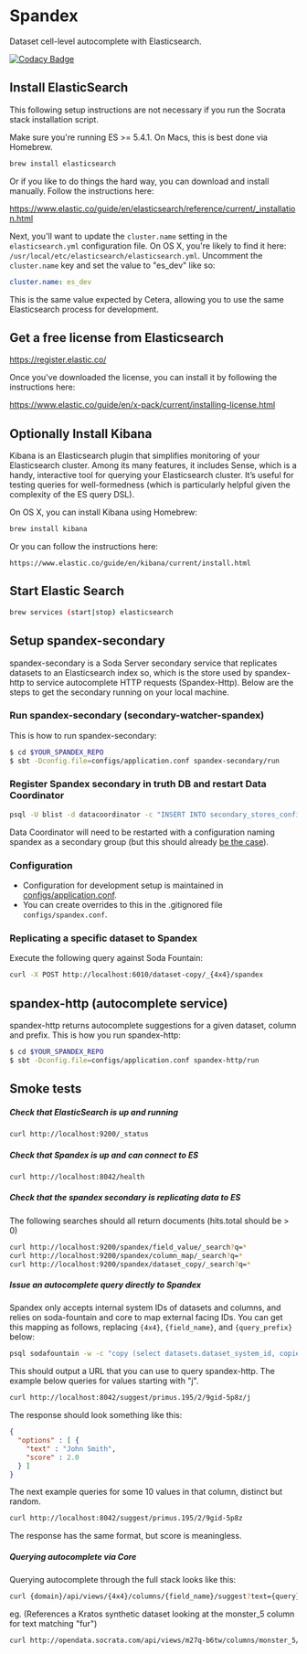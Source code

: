 # Spandex

Dataset cell-level autocomplete with Elasticsearch.

[![Codacy Badge](https://www.codacy.com/project/badge/821a4d00582d4c4b8a4641ee1ee94393)](https://www.codacy.com/public/johnkrah/spandex)

## Install ElasticSearch

This following setup instructions are not necessary if you run the Socrata stack installation
script.

Make sure you're running ES >= 5.4.1. On Macs, this is best done via Homebrew.

``` sh
brew install elasticsearch
```

Or if you like to do things the hard way, you can download and install manually. Follow the
instructions here:

https://www.elastic.co/guide/en/elasticsearch/reference/current/_installation.html

Next, you'll want to update the `cluster.name` setting in the `elasticsearch.yml` configuration
file. On OS X, you're likely to find it here:
`/usr/local/etc/elasticsearch/elasticsearch.yml`. Uncomment the `cluster.name` key and set the
value to "es_dev" like so:

```yml
cluster.name: es_dev
```

This is the same value expected by Cetera, allowing you to use the same Elasticsearch process for
development.

## Get a free license from Elasticsearch

https://register.elastic.co/

Once you've downloaded the license, you can install it by following the instructions here:

https://www.elastic.co/guide/en/x-pack/current/installing-license.html

## Optionally Install Kibana

Kibana is an Elasticsearch plugin that simplifies monitoring of your Elasticsearch cluster. Among
its many features, it includes Sense, which is a handy, interactive tool for querying your
Elasticsearch cluster. It’s useful for testing queries for well-formedness (which is particularly
helpful given the complexity of the ES query DSL).

On OS X, you can install Kibana using Homebrew:

```sh
brew install kibana
```

Or you can follow the instructions here:

```
https://www.elastic.co/guide/en/kibana/current/install.html
```

## Start Elastic Search

```sh
brew services (start|stop) elasticsearch
```

## Setup spandex-secondary

spandex-secondary is a Soda Server secondary service that replicates datasets to an Elasticsearch
index so, which is the store used by spandex-http to service autocomplete HTTP requests
(Spandex-Http). Below are the steps to get the secondary running on your local machine.

### Run spandex-secondary (secondary-watcher-spandex)
This is how to run spandex-secondary:
```sh
$ cd $YOUR_SPANDEX_REPO
$ sbt -Dconfig.file=configs/application.conf spandex-secondary/run
```

### Register Spandex secondary in truth DB and restart Data Coordinator

```sh
psql -U blist -d datacoordinator -c "INSERT INTO secondary_stores_config (store_id, next_run_time, interval_in_seconds, group_name) values ('spandex', now(), 5, 'autocomplete');"
```

Data Coordinator will need to be restarted with a configuration naming spandex as a secondary group (but this should
already [be the case](https://github.com/socrata-platform/data-coordinator/blob/master/configs/sample-data-coordinator.conf#L25)).

### Configuration

 * Configuration for development setup is maintained in [configs/application.conf](https://github.com/socrata/spandex/blob/master/configs/application.conf).
 * You can create overrides to this in the .gitignored file `configs/spandex.conf`.

### Replicating a specific dataset to Spandex

Execute the following query against Soda Fountain:

``` sh
curl -X POST http://localhost:6010/dataset-copy/_{4x4}/spandex
```

## spandex-http (autocomplete service) ##

spandex-http returns autocomplete suggestions for a given dataset, column and prefix. This is how
you run spandex-http:

```sh
$ cd $YOUR_SPANDEX_REPO
$ sbt -Dconfig.file=configs/application.conf spandex-http/run
```

## Smoke tests
##### Check that ElasticSearch is up and running

```sh
curl http://localhost:9200/_status
```

##### Check that Spandex is up and can connect to ES

```sh
curl http://localhost:8042/health
```

##### Check that the spandex secondary is replicating data to ES

The following searches should all return documents (hits.total should be > 0)

```sh
curl http://localhost:9200/spandex/field_value/_search?q=*
curl http://localhost:9200/spandex/column_map/_search?q=*
curl http://localhost:9200/spandex/dataset_copy/_search?q=*
```

##### Issue an autocomplete query directly to Spandex

Spandex only accepts internal system IDs of datasets and columns, and relies on soda-fountain and
core to map external facing IDs. You can get this mapping as follows, replacing `{4x4}`,
`{field_name}`, and `{query_prefix}` below:

```sh
psql sodafountain -w -c "copy (select datasets.dataset_system_id, copies.copy_number, columns.column_id from datasets inner join columns on datasets.dataset_system_id = columns.dataset_system_id inner join dataset_copies as copies on copies.dataset_system_id = datasets.dataset_system_id where datasets.resource_name = '_{4x4}' and columns.column_name = '{field_name}' order by copies.copy_number desc limit 1) to stdout with delimiter as '/'" | awk '{print "http://localhost:8042/suggest/" $0 "/{query_prefix}"}'
```

This should output a URL that you can use to query spandex-http. The example below queries for
values starting with "j".

```sh
curl http://localhost:8042/suggest/primus.195/2/9gid-5p8z/j
```

The response should look something like this:

```json
{
  "options" : [ {
    "text" : "John Smith",
    "score" : 2.0
  } ]
}
```

The next example queries for some 10 values in that column, distinct but random.

```sh
curl http://localhost:8042/suggest/primus.195/2/9gid-5p8z
```

The response has the same format, but score is meaningless.

##### Querying autocomplete via Core

Querying autocomplete through the full stack looks like this:

```sh
curl {domain}/api/views/{4x4}/columns/{field_name}/suggest?text={query}
```

eg. (References a Kratos synthetic dataset looking at the monster_5 column for text matching "fur")

```sh
curl http://opendata.socrata.com/api/views/m27q-b6tw/columns/monster_5/suggest?text=fur
```
